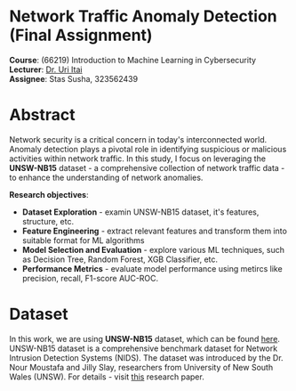# Network Traffic Anomaly Detection (Final Assignment)

**Course**: (66219) Introduction to Machine Learning in Cybersecurity\
**Lecturer**: [Dr. Uri Itai](https://medium.com/@uriitai)\
**Assignee**: Stas Susha, 323562439

# Abstract

Network security is a critical concern in today's interconnected world. Anomaly detection plays a pivotal role in identifying suspicious or malicious activities within network traffic. In this study, I focus on leveraging the **UNSW-NB15** dataset - a comprehensive collection of network traffic data - to enhance the understanding of network anomalies.

__Research objectives__:

* **Dataset Exploration** - examin UNSW-NB15 dataset, it's features, structure, etc.
* **Feature Engineering** - extract relevant features and transform them into suitable format for ML algorithms
* **Model Selection and Evaluation** - explore various ML techniques, such as Decision Tree, Random Forest, XGB Classifier, etc.
* **Performance Metrics** - evaluate model performance using metircs like precision, recall, F1-score AUC-ROC.

# Dataset

In this work, we are using **UNSW-NB15** dataset, which can be found [here](https://research.unsw.edu.au/projects/unsw-nb15-dataset).
UNSW-NB15 dataset is a comprehensive benchmark dataset for Network Intrusion Detection Systems (NIDS). 
The dataset was introduced by the Dr. Nour Moustafa and Jilly Slay, researchers from University of New South Wales (UNSW). For details - visit [this](https://www.researchgate.net/publication/287330529_UNSW-NB15_a_comprehensive_data_set_for_network_intrusion_detection_systems_UNSW-NB15_network_data_set) research paper.
